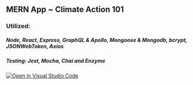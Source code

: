 ## MERN App ~ Climate Action 101

### Utilized:

##### Node, React, Express, GraphQL & Apollo, Mongoose & Mongodb, bcrypt, JSONWebToken, Axios

##### Testing: Jest, Mocha, Chai and Enzyme

[![Open in Visual Studio Code](https://classroom.github.com/assets/open-in-vscode-f059dc9a6f8d3a56e377f745f24479a46679e63a5d9fe6f495e02850cd0d8118.svg)](https://classroom.github.com/online_ide?assignment_repo_id=5646930&assignment_repo_type=AssignmentRepo)
